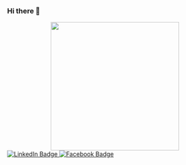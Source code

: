 ### Hi there 👋

<div id="header" align="center">
  <img src="https://media.giphy.com/media/ZEUODEtQiUZWGg6IHR/giphy.gif" width="300"/>
</div>

<div id="badges">
  <a href="https://www.linkedin.com/in/shaheer-farooqui">
  <img src="https://img.shields.io/badge/LinkedIn-blue?style=for-the-badge&logo=linkedin&logoColor=white" alt="LinkedIn Badge"/>
  </a>

  <a href="https://www.facebook.com/shaheer.ahmed.330/">
  <img src="https://img.shields.io/badge/Facebook-red?style=for-the-badge&logo=facebook&logoColor=white" alt="Facebook Badge"/>
  </a>
  
</div>

